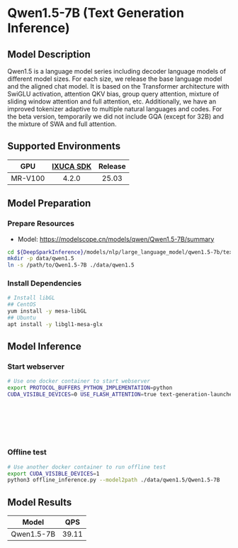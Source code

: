 # Qwen1.5-7B (Text Generation Inference)

## Model Description

Qwen1.5 is a language model series including decoder language models of different model sizes. For each size, we release
the base language model and the aligned chat model. It is based on the Transformer architecture with SwiGLU activation,
attention QKV bias, group query attention, mixture of sliding window attention and full attention, etc. Additionally, we
have an improved tokenizer adaptive to multiple natural languages and codes. For the beta version, temporarily we did
not include GQA (except for 32B) and the mixture of SWA and full attention.

## Supported Environments

| GPU    | [IXUCA SDK](https://gitee.com/deep-spark/deepspark#%E5%A4%A9%E6%95%B0%E6%99%BA%E7%AE%97%E8%BD%AF%E4%BB%B6%E6%A0%88-ixuca) | Release |
| :----: | :----: | :----: |
| MR-V100 | 4.2.0     |  25.03  |

## Model Preparation

### Prepare Resources

- Model: <https://modelscope.cn/models/qwen/Qwen1.5-7B/summary>

```bash
cd ${DeepSparkInference}/models/nlp/large_language_model/qwen1.5-7b/text-generation-inference
mkdir -p data/qwen1.5
ln -s /path/to/Qwen1.5-7B ./data/qwen1.5
```

### Install Dependencies

```bash
# Install libGL
## CentOS
yum install -y mesa-libGL
## Ubuntu
apt install -y libgl1-mesa-glx
```

## Model Inference

### Start webserver

```bash
# Use one docker container to start webserver
export PROTOCOL_BUFFERS_PYTHON_IMPLEMENTATION=python
CUDA_VISIBLE_DEVICES=0 USE_FLASH_ATTENTION=true text-generation-launcher --model-id ./data/qwen1.5/Qwen1.5-7B \
                                                                         --sharded false --dtype float16  \
                                                                         --disable-custom-kernels \
                                                                         --port 8001 --max-input-length 2048 \
                                                                         --max-batch-prefill-tokens 2048 \
                                                                         --max-total-tokens 4096 \
                                                                         --max-batch-total-tokens 4096
```

### Offline test

```bash
# Use another docker container to run offline test
export CUDA_VISIBLE_DEVICES=1
python3 offline_inference.py --model2path ./data/qwen1.5/Qwen1.5-7B
```

## Model Results

| Model      | QPS   |
|------------|-------|
| Qwen1.5-7B | 39.11 |
